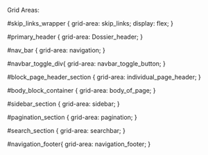 Grid Areas:

#skip_links_wrapper {
  grid-area: skip_links;
  display: flex;
}


#primary_header {
  grid-area: Dossier_header;
}

#nav_bar {
  grid-area: navigation;
}

#navbar_toggle_div{
  grid-area: navbar_toggle_button;
}

#block_page_header_section {
  grid-area: individual_page_header;
}

#body_block_container {
  grid-area: body_of_page;
}

#sidebar_section {
  grid-area: sidebar;
}

#pagination_section {
  grid-area: pagination;
}

#search_section {
  grid-area: searchbar;
}


#navigation_footer{
  grid-area: navigation_footer;
}
